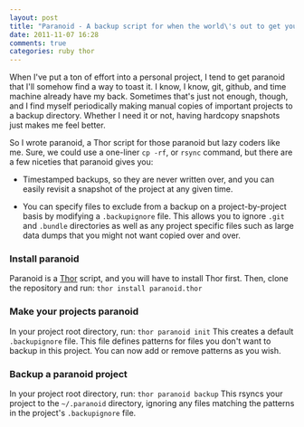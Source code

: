 ```yaml
---
layout: post
title: "Paranoid - A backup script for when the world\'s out to get you"
date: 2011-11-07 16:28
comments: true
categories: ruby thor
---
```

When I've put a ton of effort into a personal project, I tend to get paranoid that I'll somehow find a way to toast it. I know, I know, git, github, and time machine already have my back. Sometimes that's just not enough, though, and I find myself periodically making manual copies of important projects to a backup directory. Whether I need it or not, having hardcopy snapshots just makes me feel better.

<!-- more -->

So I wrote paranoid, a Thor script for those paranoid but lazy coders like me. Sure, we could use a one-liner `cp -rf`, or `rsync` command, but there are a few niceties that paranoid gives you:

* Timestamped backups, so they are never written over, and you can easily revisit a snapshot of the project at any given time. 

* You can specify files to exclude from a backup on a project-by-project basis by modifying a `.backupignore` file. This allows you to ignore `.git` and `.bundle` directories as well as any project specific files such as large data dumps that you might not want copied over and over. 

### Install paranoid
Paranoid is a [Thor](https://github.com/wycats/thor) script, and you will have to install Thor first. Then, clone the repository and run: `thor install paranoid.thor`

### Make your projects paranoid
In your project root directory, run: `thor paranoid init`
This creates a default `.backupignore` file. This file defines patterns for files you don't want to backup in this project. You can now add or remove patterns as you wish.

### Backup a paranoid project
In your project root directory, run: `thor paranoid backup`
This rsyncs your project to the `~/.paranoid` directory, ignoring any files matching the patterns in the project's `.backupignore` file.